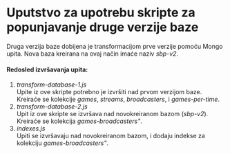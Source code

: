 # Uputstvo za upotrebu skripte za popunjavanje druge verzije baze

Druga verzija baze dobijena je transformacijom prve verzije pomoću Mongo upita. Nova baza kreirana na ovaj način imaće naziv *sbp-v2*. 

#### Redosled izvršavanja upita:

1. *transform-database-1.js* <br> Upite iz ove skripte potrebno je izvršiti nad prvom verzijom baze. Kreiraće se kolekcije *games*, *streams*, *broadcasters*, i *games-per-time*.
2. *transform-database-2.js* <br> Upit iz ove skripte se izvršava nad novokreiranom bazom (*sbp-v2*). Kreiraće se kolekcija *games-broadcasters"*. 
3. *indexes.js* <br> Upiti se izvršavaju nad novokreiranom bazom, i dodaju indekse za kolekciju *games-broadcasters"*. 
